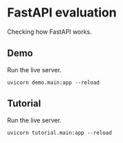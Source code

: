 # FastAPI evaluation

Checking how FastAPI works.

## Demo

Run the live server.

```shell
uvicorn demo.main:app --reload
```

## Tutorial

Run the live server.

```shell
uvicorn tutorial.main:app --reload
```